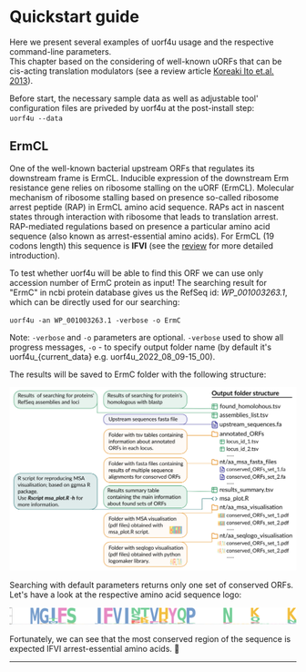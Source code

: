 # Quickstart guide

Here we present several examples of uorf4u usage and the respective command-line parameters.  
This chapter based on the considering of well-known uORFs that can be cis-acting translation modulators (see a review article [Koreaki Ito et.al. 2013](https://www.annualreviews.org/doi/10.1146/annurev-biochem-080211-105026)).

Before start, the necessary sample data as well as adjustable tool' configuration files are priveded by uorf4u at the post-install step:    
`uorf4u --data`   


## ErmCL 

One of the well-known bacterial upstream ORFs that regulates its downstream frame is ErmCL. Inducible expression of the downstream Erm resistance gene relies on ribosome stalling on the uORF (ErmCL). Molecular mechanism of ribosome stalling based on presence so-called ribosome arrest peptide (RAP) in ErmCL amino acid sequence. RAPs act in nascent states through interaction with ribosome that leads to translation arrest.  
RAP-mediated regulations based on presence a particular amino acid sequence (also known as arrest-essential amino acids). For ErmCL (19 codons length) this sequence is **IFVI** (see the [review](https://www.annualreviews.org/doi/10.1146/annurev-biochem-080211-105026) for more detailed introduction). 

To test whether uorf4u will be able to find this ORF we can use only accession number of ErmC protein as input! The searching result for "ErmC" in ncbi protein database gives us the RefSeq id: *WP_001003263.1*, which can be directly used for our searching:


`uorf4u -an WP_001003263.1 -verbose -o ErmC `

Note: `-verbose` and `-o` parameters are optional. `-verbose` used to show all progress messages, `-o` - to specify output folder name (by default it's uorf4u_{current_data} e.g. uorf4u_2022_08_09-15_00).  

The results will be saved to ErmC folder with the following structure:

<img  src="../img/output.svg" width="700"/>

Searching with default parameters returns only one set of conserved ORFs. Let's have a look at the respective amino acid sequence logo:

<img  src="../img/ermcl_logo.svg" width="700"/>

Fortunately, we can see that the most conserved region of the sequence is expected IFVI arrest-essential amino acids. 🥳

---

